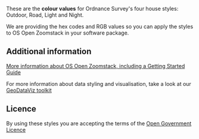 These are the **colour values** for Ordnance Survey's four house styles: Outdoor, Road, Light and Night.



We are providing the hex codes and RGB values so you can apply the styles to OS Open Zoomstack in your software package.




## Additional information



[More information about OS Open Zoomstack, including a Getting Started Guide](http://www.ordnancesurvey.co.uk/business-and-government/products/os-open-zoomstack.html)



For more information about data styling and visualisation, take a look at our [GeoDataViz toolkit](https://github.com/OrdnanceSurvey/GeoDataViz-Toolkit)




## Licence



By using these styles you are accepting the terms of the [Open Government Licence](http://www.nationalarchives.gov.uk/doc/open-government-licence/)
